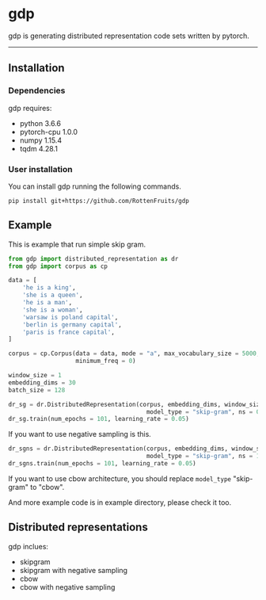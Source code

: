 # gdp

gdp is generating distributed representation code sets written by pytorch.

---
## Installation
### Dependencies

gdp requires:
- python 3.6.6
- pytorch-cpu 1.0.0
- numpy 1.15.4
- tqdm 4.28.1

### User installation

You can install gdp running the following commands.

```
pip install git+https://github.com/RottenFruits/gdp
```

## Example
This is example that run simple skip gram.

```python
from gdp import distributed_representation as dr
from gdp import corpus as cp

data = [
    'he is a king',
    'she is a queen',
    'he is a man',
    'she is a woman',
    'warsaw is poland capital',
    'berlin is germany capital',
    'paris is france capital',
]

corpus = cp.Corpus(data = data, mode = "a", max_vocabulary_size = 5000, max_line = 0, 
                   minimum_freq = 0)

window_size = 1
embedding_dims = 30
batch_size = 128

dr_sg = dr.DistributedRepresentation(corpus, embedding_dims, window_size, batch_size, 
                                       model_type = "skip-gram", ns = 0, trace = True)
dr_sg.train(num_epochs = 101, learning_rate = 0.05)
```

If you want to use negative sampling is this.

```python
dr_sgns = dr.DistributedRepresentation(corpus, embedding_dims, window_size, batch_size, 
                                       model_type = "skip-gram", ns = 1, negative_samples = 5, trace = True)
dr_sgns.train(num_epochs = 101, learning_rate = 0.05)
```

If you want to use cbow architecture, you should replace `model_type` "skip-gram" to "cbow".

And more example code is in example directory, please check it too.

## Distributed representations

gdp inclues:
- skipgram
- skipgram with negative sampling
- cbow
- cbow with negative sampling

